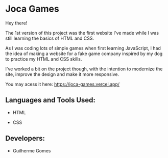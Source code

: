 # Joca Games

Hey there!

The 1st version of this project was the first website I've made while I was still learning the basics of HTML and CSS.

As I was coding lots of simple games when first learning JavaScript, I had the idea of making a website for a fake game company inspired by my dog to practice my HTML and CSS skills.
  
I've worked a bit on the project though, with the intention to modernize the site, improve the design and make it more responsive.

You may acess it here: https://joca-games.vercel.app/

## Languages and Tools Used:

* HTML

* CSS

## Developers:

* Guilherme Gomes
